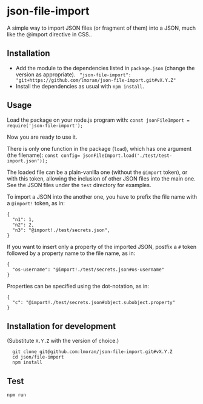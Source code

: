 # json-file-import

A simple way to import JSON files (or fragment of them) into a JSON, much like the @import directive in CSS..

## Installation

* Add the module to the dependencies listed in `package.json` (change the version as appropriate). 
` "json-file-import": "git+https://github.com/lmoran/json-file-import.git#vX.Y.Z"`
* Install the dependencies as usual with `npm install`.

## Usage

Load the package on your node.js  program with: `const jsonFileImport = require('json-file-import');`

Now you are ready to use it.

There is only one function in the package (`load`), which has one argument (the filename):
`const config= jsonFileImport.load('./test/test-import.json'));`

The loaded file can be a plain-vanilla one (without the `@import` token), or with this token, allowing the inclusion of other JSON files into the main one.
See the JSON files under the `test` directory for examples.

To import a JSON into the another one, you have to prefix the file name with a `@import!` token, as in:
```
{
  "n1": 1,
  "n2": 2,
  "n3": "@import!./test/secrets.json",
}
```

If you want to insert only a property of the imported JSON, postfix a `#` token followed by a property name to the file name, as in:
```
{
  "os-username": "@import!./test/secrets.json#os-username"
}

```

Properties can be specified using the dot-notation, as in:
```
{
  "c": "@import!./test/secrets.json#object.subobject.property"
}
```

## Installation for development

(Substitute `X.Y.Z` with the version of choice.)
```
  git clone git@github.com:lmoran/json-file-import.git#vX.Y.Z
  cd json/file-import
  npm install
```

## Test

```npm run```


